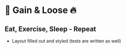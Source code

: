 # 💪 Gain & Loose 🔥

## Eat, Exercise, Sleep - Repeat

+ Layout filled out and styled (tests are written as well)